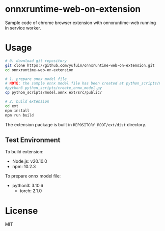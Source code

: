# onnxruntime-web-on-extension
Sample code of chrome browser extension with onnxruntime-web running in service worker.

# Usage
```bash
# 0. download git repository
git clone https://github.com/yufuin/onnxruntime-web-on-extension.git
cd onnxruntime-web-on-extension

# 1. prepare onnx model file
# NOTE: the sample onnx model file has been created at python_scripts/model.onnx. To reproduce the creation process, run `python3 python_scripts/create_onnx_model.py`.
#python3 python_scripts/create_onnx_model.py
cp python_scripts/model.onnx ext/src/public/

# 2. build extension
cd ext
npm install
npm run build
```

The extension package is built in `REPOSITORY_ROOT/ext/dist` directory.

## Test Environment
To build extension:
- Node.js: v20.10.0
- npm: 10.2.3

To prepare onnx model file:
- python3: 3.10.6
  - torch: 2.1.0

# License
MIT
